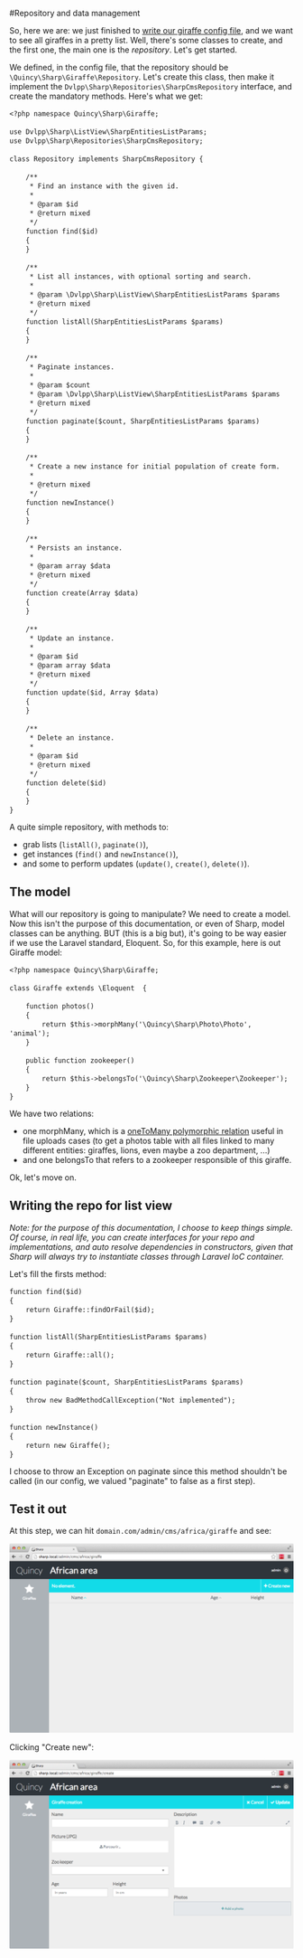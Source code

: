 #Repository and data management

So, here we are: we just finished to [write our giraffe config file](config.md), and we want to see all giraffes in a pretty list. Well, there's some classes to create, and the first one, the main one is the *repository*. Let's get started.

We defined, in the config file, that the repository should be `\Quincy\Sharp\Giraffe\Repository`. Let's create this class, then make it implement the `Dvlpp\Sharp\Repositories\SharpCmsRepository` interface, and create the mandatory methods. Here's what we get:

```
<?php namespace Quincy\Sharp\Giraffe;

use Dvlpp\Sharp\ListView\SharpEntitiesListParams;
use Dvlpp\Sharp\Repositories\SharpCmsRepository;

class Repository implements SharpCmsRepository {

    /**
     * Find an instance with the given id.
     *
     * @param $id
     * @return mixed
     */
    function find($id)
    {
    }

    /**
     * List all instances, with optional sorting and search.
     *
     * @param \Dvlpp\Sharp\ListView\SharpEntitiesListParams $params
     * @return mixed
     */
    function listAll(SharpEntitiesListParams $params)
    {
    }

    /**
     * Paginate instances.
     *
     * @param $count
     * @param \Dvlpp\Sharp\ListView\SharpEntitiesListParams $params
     * @return mixed
     */
    function paginate($count, SharpEntitiesListParams $params)
    {
    }

    /**
     * Create a new instance for initial population of create form.
     *
     * @return mixed
     */
    function newInstance()
    {
    }

    /**
     * Persists an instance.
     *
     * @param array $data
     * @return mixed
     */
    function create(Array $data)
    {
    }

    /**
     * Update an instance.
     *
     * @param $id
     * @param array $data
     * @return mixed
     */
    function update($id, Array $data)
    {
    }

    /**
     * Delete an instance.
     *
     * @param $id
     * @return mixed
     */
    function delete($id)
    {
    }
}
```

A quite simple repository, with methods to:

- grab lists (`listAll()`, `paginate()`), 
- get instances (`find()` and `newInstance()`), 
- and some to perform updates (`update()`, `create()`, `delete()`).

## The model

What will our repository is going to manipulate? We need to create a model. Now this isn't the purpose of this documentation, or even of Sharp, model classes can be anything. BUT (this is a big but), it's going to be way easier if we use the Laravel standard, Eloquent. So, for this example, here is out Giraffe model:

```
<?php namespace Quincy\Sharp\Giraffe;

class Giraffe extends \Eloquent  {

    function photos()
    {
        return $this->morphMany('\Quincy\Sharp\Photo\Photo', 'animal');
    }

    public function zookeeper()
    {
        return $this->belongsTo('\Quincy\Sharp\Zookeeper\Zookeeper');
    }
} 
```

We have two relations:
- one morphMany, which is a [oneToMany polymorphic relation](http://laravel.com/docs/eloquent#polymorphic-relations) useful in file uploads cases (to get a photos table with all files linked to many different entities: giraffes, lions, even maybe a zoo department, ...)
- and one belongsTo that refers to a zookeeper responsible of this giraffe.

Ok, let's move on.

## Writing the repo for list view

*Note: for the purpose of this documentation, I choose to keep things simple. Of course, in real life, you can create interfaces for your repo and implementations, and auto resolve dependencies in constructors, given that Sharp will  always try to instantiate classes through Laravel IoC container.*

Let's fill the firsts method:

```
function find($id)
{
	return Giraffe::findOrFail($id);
}

function listAll(SharpEntitiesListParams $params)
{
	return Giraffe::all();
}
    
function paginate($count, SharpEntitiesListParams $params)
{
	throw new BadMethodCallException("Not implemented");
}

function newInstance()
{
	return new Giraffe();
}
```

I choose to throw an Exception on paginate since this method shouldn't be called (in our config, we valued "paginate" to false as a first step).

## Test it out

At this step, we can hit `domain.com/admin/cms/africa/giraffe` and see:

![](img/listview-giraffe-empty.png)

Clicking "Create new":

![](img/formview-giraffe-empty.png)

